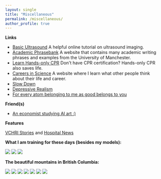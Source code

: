 ```yaml
---
layout: single
title: "Miscellaneous"
permalink: /miscellaneous/
author_profile: true
---
```


**Links**

* [Basic Ultrasound](http://folk.ntnu.no/stoylen/strainrate/Basic_ultrasound) A helpful online tutorial on ultrasound imaging.
* [Academic Phrasebank](https://www.phrasebank.manchester.ac.uk/) A website that contains many academic writing phrases and examples from the University of Manchester.
* [Learn Hands-only CPR](https://www.youtube.com/watch?v=qCAFx-ltco0) Don't have CPR certification? Hands-only CPR also saves life.
* [Careers in Science](https://www.science.org/careers/articles) A website where I learn what other people think about their life and career.
* [Slow Down](https://psyche.co/ideas/slow-down-its-what-your-brain-has-been-begging-for)
* [Depressive Realism](https://neu-reality.com/2020/03/depressive-realism/)
* [For every atom belonging to me as good belongs to you](https://www.poetryfoundation.org/poems/45477/song-of-myself-1892-version)

**Friend(s)**

* [An economist studying AI art :)](https://www.sijielin.com/)

**Features**

[VCHRI Stories](https://www.vchri.ca/stories/2025/01/03/behind-lab-doors-machine-augmented-care-robotics-and-control-laboratory) and [Hospital News](https://hospitalnews.com/behind-the-lab-doors-machine-augmented-care-at-the-robotics-and-control-laboratory/)

**What I am training for these days (besides my models):**

<img src="../images/triathlon_sprint_2025.jpg" >
<img src="../images/triathlon_short_2024.jpg" >
<img src="../images/duathlon_2023.jpg" >


**The beautiful mountains in British Columbia:**

<img src="../images/whistler_2024_p1.jpg" >
<img src="../images/whistler_2024_p2.jpg" >
<img src="../images/revy_2024_01.jpg" >
<img src="../images/revy_2024_02.jpg" >
<img src="../images/elfin_2024.jpg" >
<img src="../images/garibaldi_2024.jpg" >
<img src="../images/chief_2024.jpg" >